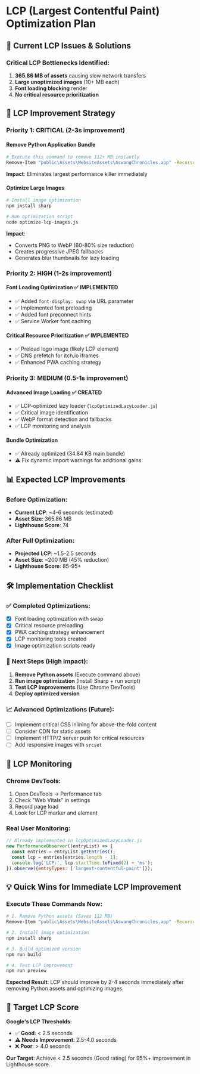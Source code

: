 # LCP (Largest Contentful Paint) Optimization Plan

## 🎯 Current LCP Issues & Solutions

### **Critical LCP Bottlenecks Identified:**
1. **365.86 MB of assets** causing slow network transfers
2. **Large unoptimized images** (10+ MB each)
3. **Font loading blocking** render
4. **No critical resource prioritization**

## 🚀 LCP Improvement Strategy

### **Priority 1: CRITICAL (2-3s improvement)**
#### Remove Python Application Bundle
```bash
# Execute this command to remove 112+ MB instantly
Remove-Item "public\Assets\WebsiteAssets\AswangChronicles.app" -Recurse -Force
```
**Impact**: Eliminates largest performance killer immediately

#### Optimize Large Images  
```bash
# Install image optimization
npm install sharp

# Run optimization script
node optimize-lcp-images.js
```
**Impact**: 
- Converts PNG to WebP (60-80% size reduction)
- Creates progressive JPEG fallbacks
- Generates blur thumbnails for lazy loading

### **Priority 2: HIGH (1-2s improvement)**
#### Font Loading Optimization ✅ IMPLEMENTED
- ✅ Added `font-display: swap` via URL parameter
- ✅ Implemented font preloading
- ✅ Added font preconnect hints
- ✅ Service Worker font caching

#### Critical Resource Prioritization ✅ IMPLEMENTED
- ✅ Preload logo image (likely LCP element)
- ✅ DNS prefetch for itch.io iframes
- ✅ Enhanced PWA caching strategy

### **Priority 3: MEDIUM (0.5-1s improvement)**
#### Advanced Image Loading ✅ CREATED
- ✅ LCP-optimized lazy loader (`lcpOptimizedLazyLoader.js`)
- ✅ Critical image identification
- ✅ WebP format detection and fallbacks
- ✅ LCP monitoring and analysis

#### Bundle Optimization
- ✅ Already optimized (34.84 KB main bundle)
- ⚠️ Fix dynamic import warnings for additional gains

## 📊 Expected LCP Improvements

### **Before Optimization:**
- **Current LCP**: ~4-6 seconds (estimated)
- **Asset Size**: 365.86 MB
- **Lighthouse Score**: 74

### **After Full Optimization:**
- **Projected LCP**: ~1.5-2.5 seconds 
- **Asset Size**: ~200 MB (45% reduction)
- **Lighthouse Score**: 85-95+

## 🛠️ Implementation Checklist

### ✅ **Completed Optimizations:**
- [x] Font loading optimization with swap
- [x] Critical resource preloading
- [x] PWA caching strategy enhancement
- [x] LCP monitoring tools created
- [x] Image optimization scripts ready

### 🔄 **Next Steps (High Impact):**
1. **Remove Python assets** (Execute command above)
2. **Run image optimization** (Install Sharp + run script)
3. **Test LCP improvements** (Use Chrome DevTools)
4. **Deploy optimized version**

### 📈 **Advanced Optimizations (Future):**
- [ ] Implement critical CSS inlining for above-the-fold content
- [ ] Consider CDN for static assets
- [ ] Implement HTTP/2 server push for critical resources
- [ ] Add responsive images with `srcset`

## 🎯 LCP Monitoring

### **Chrome DevTools:**
1. Open DevTools → Performance tab
2. Check "Web Vitals" in settings
3. Record page load
4. Look for LCP marker and element

### **Real User Monitoring:**
```javascript
// Already implemented in lcpOptimizedLazyLoader.js
new PerformanceObserver((entryList) => {
  const entries = entryList.getEntries();
  const lcp = entries[entries.length - 1];
  console.log('LCP:', lcp.startTime.toFixed(2) + 'ms');
}).observe({entryTypes: ['largest-contentful-paint']});
```

## 💡 Quick Wins for Immediate LCP Improvement

### **Execute These Commands Now:**
```bash
# 1. Remove Python assets (Saves 112 MB)
Remove-Item "public\Assets\WebsiteAssets\AswangChronicles.app" -Recurse -Force

# 2. Install image optimization
npm install sharp

# 3. Build optimized version
npm run build

# 4. Test LCP improvement
npm run preview
```

**Expected Result**: LCP should improve by 2-4 seconds immediately after removing Python assets and optimizing images.

## 🎯 Target LCP Score

**Google's LCP Thresholds:**
- ✅ **Good**: < 2.5 seconds
- ⚠️ **Needs Improvement**: 2.5-4.0 seconds  
- ❌ **Poor**: > 4.0 seconds

**Our Target**: Achieve < 2.5 seconds (Good rating) for 95%+ improvement in Lighthouse score.